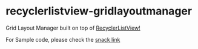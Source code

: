 # recyclerlistview-gridlayoutmanager
Grid Layout Manager built on top of [RecyclerListView!](https://github.com/Flipkart/recyclerlistview)

For Sample code, please check the [snack link](https://snack.expo.io/rkoA0mWX7)
